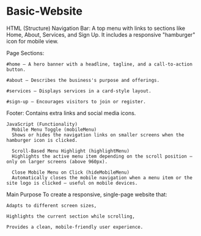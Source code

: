 # Basic-Website

HTML (Structure)
Navigation Bar: A top menu with links to sections like Home, About, Services, and Sign Up. 
It includes a responsive "hamburger" icon for mobile view.

  Page Sections:
    
    #home – A hero banner with a headline, tagline, and a call-to-action button.
    
    #about – Describes the business's purpose and offerings.
    
    #services – Displays services in a card-style layout.
    
    #sign-up – Encourages visitors to join or register.
  
  Footer: Contains extra links and social media icons.
  
    JavaScript (Functionality)
      Mobile Menu Toggle (mobileMenu)
      Shows or hides the navigation links on smaller screens when the hamburger icon is clicked.
      
      Scroll-Based Menu Highlight (highlightMenu)
      Highlights the active menu item depending on the scroll position — only on larger screens (above 960px).
      
      Close Mobile Menu on Click (hideMobileMenu)
      Automatically closes the mobile navigation when a menu item or the site logo is clicked — useful on mobile devices.
  
  Main Purpose
    To create a responsive, single-page website that:
    
    Adapts to different screen sizes,
    
    Highlights the current section while scrolling,
    
    Provides a clean, mobile-friendly user experience.
